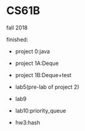 # CS61B

fall 2018

finished:

- project 0:java
- project 1A:Deque
- project 1B:Deque+test

- lab5(pre-lab of project 2)
- lab9
- lab10:priority_queue

- hw3:hash